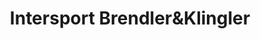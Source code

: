 ---
title: "Intersport Brendler&Klingler"
url: /bingen-am-rhein/intersport-brendlerundklingler/
shop: Sport
---